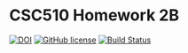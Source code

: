 # CSC510 Homework 2B

[![DOI](https://zenodo.org/badge/DOI/10.5281/zenodo.5366280.svg)](https://doi.org/10.5281/zenodo.5366280)
[![GitHub license](https://img.shields.io/github/license/usmanwardag/csc510_hw)](https://github.com/usmanwardag/csc510_hw/blob/main/LICENSE)
[![Build Status](https://app.travis-ci.com/usmanwardag/csc510_hw.svg?branch=main)](https://app.travis-ci.com/usmanwardag/csc510_hw)
